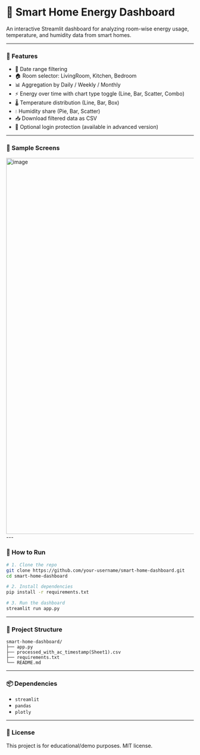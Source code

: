 # 🏡 Smart Home Energy Dashboard

An interactive Streamlit dashboard for analyzing room-wise energy usage, temperature, and humidity data from smart homes.

---

### 🌟 Features

- 📅 Date range filtering
- 🏠 Room selector: LivingRoom, Kitchen, Bedroom
- 📊 Aggregation by Daily / Weekly / Monthly
- ⚡ Energy over time with chart type toggle (Line, Bar, Scatter, Combo)
- 🌡️ Temperature distribution (Line, Bar, Box)
- 💧 Humidity share (Pie, Bar, Scatter)
- 📥 Download filtered data as CSV
- 🔐 Optional login protection (available in advanced version)

---

### 📸 Sample Screens

<img width="1920" height="1008" alt="image" src="https://github.com/user-attachments/assets/54793758-14ae-41cb-b0cf-b6a7e1424ce1" />
---

### 🚀 How to Run

```bash
# 1. Clone the repo
git clone https://github.com/your-username/smart-home-dashboard.git
cd smart-home-dashboard

# 2. Install dependencies
pip install -r requirements.txt

# 3. Run the dashboard
streamlit run app.py
```

---

### 📁 Project Structure

```
smart-home-dashboard/
├── app.py
├── processed_with_ac_timestamp(Sheet1).csv
├── requirements.txt
└── README.md
```

---

### 📦 Dependencies

- `streamlit`
- `pandas`
- `plotly`

---

### 📄 License

This project is for educational/demo purposes. MIT license.
